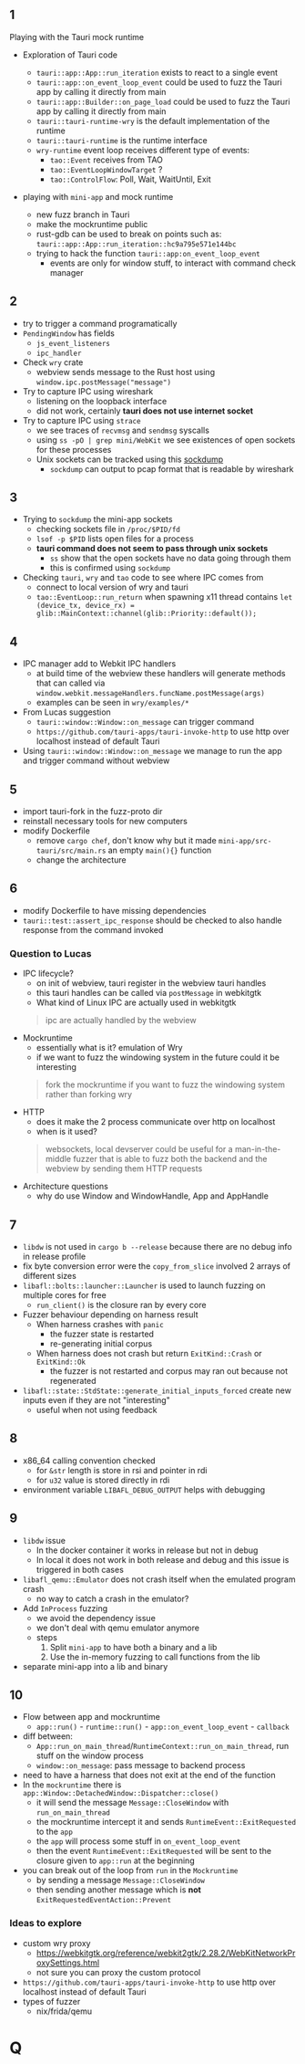 ## 1
Playing with the Tauri mock runtime
- Exploration of Tauri code
    - `tauri::app::App::run_iteration` exists to react to a single event
    - `tauri::app::on_event_loop_event` could be used to fuzz the Tauri app by calling it directly from main
    - `tauri::app::Builder::on_page_load` could be used to fuzz the Tauri app by calling it directly from main
    - `tauri::tauri-runtime-wry` is the default implementation of the runtime
    - `tauri::tauri-runtime` is the runtime interface
    - `wry-runtime` event loop receives different type of events:
        - `tao::Event` receives from TAO
        - `tao::EventLoopWindowTarget` ?
        - `tao::ControlFlow`: Poll, Wait, WaitUntil, Exit

- playing with `mini-app` and mock runtime
    - new fuzz branch in Tauri
    - make the mockruntime public
    - rust-gdb can be used to break on points such as: `tauri::app::App::run_iteration::hc9a795e571e144bc`
    - trying to hack the function `tauri::app:on_event_loop_event`
        - events are only for window stuff, to interact with command check manager

## 2

- try to trigger a command programatically
- `PendingWindow` has fields
    - `js_event_listeners`
    - `ipc_handler`
- Check `wry` crate
    - webview sends message to the Rust host using `window.ipc.postMessage("message")`
- Try to capture IPC using wireshark
    - listening on the loopback interface
    - did not work, certainly __tauri does not use internet socket__
- Try to capture IPC using `strace`
    - we see traces of `recvmsg` and `sendmsg` syscalls
    - using `ss -pO | grep mini/WebKit` we see existences of open sockets for these processes
    - Unix sockets can be tracked using this [sockdump](https://github.com/mechpen/sockdump)
        - `sockdump` can output to pcap format that is readable by wireshark

## 3

- Trying to `sockdump` the mini-app sockets
    - checking sockets file in `/proc/$PID/fd`
    - `lsof -p $PID` lists open files for a process
    - __tauri command does not seem to pass through unix sockets__
        - `ss` show that the open sockets have no data going through them
        - this is confirmed using `sockdump`
- Checking `tauri`, `wry` and `tao` code to see where IPC comes from
    - connect to local version of wry and tauri
    - `tao::EventLoop::run_return` when spawning x11 thread contains
      ` let (device_tx, device_rx) = glib::MainContext::channel(glib::Priority::default()); `


## 4

- IPC manager add to Webkit IPC handlers
    - at build time of the webview these handlers will generate methods
      that can called via `window.webkit.messageHandlers.funcName.postMessage(args)`
    - examples can be seen in `wry/examples/*`
- From Lucas suggestion
    - `tauri::window::Window::on_message` can trigger command
    - `https://github.com/tauri-apps/tauri-invoke-http` to use http over localhost instead of default Tauri
- Using `tauri::window::Window::on_message` we manage to run the app and trigger command without webview

## 5

- import tauri-fork in the fuzz-proto dir
- reinstall necessary tools for new computers
- modify Dockerfile
    - remove `cargo chef`, don't know why but it made `mini-app/src-tauri/src/main.rs` an empty `main(){}` function
    - change the architecture

## 6
- modify Dockerfile to have missing dependencies
- `tauri::test::assert_ipc_response` should be checked to also handle response from the command invoked

### Question to Lucas
- IPC lifecycle?
    - on init of webview, tauri register in the webview tauri handles
    - this tauri handles can be called via `postMessage` in webkitgtk
    - What kind of Linux IPC are actually used in webkitgtk
  > ipc are actually handled by the webview
- Mockruntime
    - essentially what is it? emulation of Wry
    - if we want to fuzz the windowing system in the future could it be interesting
  > fork the mockruntime if you want to fuzz the windowing system rather than forking wry
- HTTP
    - does it make the 2 process communicate over http on localhost
    - when is it used?
    > websockets, local devserver
  > could be useful for a man-in-the-middle fuzzer that is able to fuzz both the backend and
  > the webview by sending them HTTP requests
- Architecture questions
    - why do use Window and WindowHandle, App and AppHandle

## 7
- `libdw` is not used in `cargo b --release` because there are no debug info in release profile
- fix byte conversion error were the `copy_from_slice` involved 2 arrays of different sizes
- `libafl::bolts::launcher::Launcher` is used to launch fuzzing on multiple cores for free
    - `run_client()` is the closure ran by every core
- Fuzzer behaviour depending on harness result
    - When harness crashes with `panic`
        - the fuzzer state is restarted
        - re-generating initial corpus
    - When harness does not crash but return `ExitKind::Crash` or `ExitKind::Ok`
        - the fuzzer is not restarted and corpus may ran out because not regenerated
- `libafl::state::StdState::generate_initial_inputs_forced` create new inputs even if they are not "interesting"
    - useful when not using feedback

## 8
- x86\_64 calling convention checked
    - for `&str` length is store in rsi and pointer in rdi
    - for `u32` value is stored directly in rdi
- environment variable `LIBAFL_DEBUG_OUTPUT` helps with debugging

## 9
- `libdw` issue
    - In the docker container it works in release but not in debug
    - In local it does not work in both release and debug and this issue is triggered in both cases
- `libafl_qemu::Emulator` does not crash itself when the emulated program crash
    - no way to catch a crash in the emulator?
- Add `InProcess` fuzzing
    - we avoid the dependency issue
    - we don't deal with qemu emulator anymore
    - steps
        1. Split `mini-app` to have both a binary and a lib
        2. Use the in-memory fuzzing to call functions from the lib
- separate mini-app into a lib and binary

## 10
- Flow between app and mockruntime
    - `app::run()` - `runtime::run()` - `app::on_event_loop_event` - `callback`
- diff between:
    - `App::run_on_main_thread`/`RuntimeContext::run_on_main_thread`, run stuff on the window process
    - `window::on_message`: pass message to backend process
- need to have a harness that does not exit at the end of the function
- In the `mockruntime` there is `app::Window::DetachedWindow::Dispatcher::close()`
    - it will send the message `Message::CloseWindow` with `run_on_main_thread`
    - the mockruntime intercept it and sends `RuntimeEvent::ExitRequested` to the `app`
    - the `app` will process some stuff in `on_event_loop_event`
    - then the event `RuntimeEvent::ExitRequested` will be sent to the closure given to `app::run` at the beginning
- you can break out of the loop from `run` in the `Mockruntime`
    - by sending a message `Message::CloseWindow`
    - then sending another message which is __not__ `ExitRequestedEventAction::Prevent`


### Ideas to explore
- custom wry proxy
    - https://webkitgtk.org/reference/webkit2gtk/2.28.2/WebKitNetworkProxySettings.html
    - not sure you can proxy the custom protocol
- `https://github.com/tauri-apps/tauri-invoke-http` to use http over localhost instead of default Tauri
- types of fuzzer
    - nix/frida/qemu



# Q
